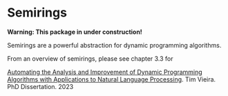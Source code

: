 # Semirings

**Warning: This package in under construction!**

Semirings are a powerful abstraction for dynamic programming algorithms.

From an overview of semirings, please see chapter 3.3 for

[Automating the Analysis and Improvement of Dynamic Programming Algorithms with Applications to Natural Language Processing](http://timvieira.github.io/doc/2023-timv-dissertation.pdf).
Tim Vieira.
PhD Dissertation. 2023
